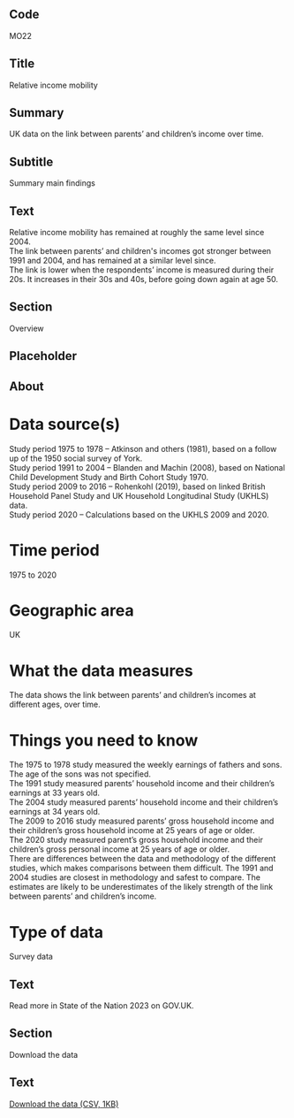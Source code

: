 ## Code
MO22

## Title
Relative income mobility

## Summary
UK data on the link between parents’ and children’s income over time.

## Subtitle
Summary main findings

## Text
Relative income mobility has remained at roughly the same level since 2004.
<br>
The link between parents’ and children's incomes got stronger between 1991 and 2004, and has remained at a similar level since.
<br>
The link is lower when the respondents’ income is measured during their 20s. It increases in their 30s and 40s, before going down again at age 50.

## Section
Overview

## Placeholder

## About
# Data source(s)
Study period 1975 to 1978 – Atkinson and others (1981), based on a follow up of the 1950 social survey of York.
<br>
Study period 1991 to 2004 – Blanden and Machin (2008), based on National Child Development Study and Birth Cohort Study 1970.
<br>
Study period 2009 to 2016 – Rohenkohl (2019), based on linked British Household Panel Study and UK Household Longitudinal Study (UKHLS) data.
<br>
Study period 2020 – Calculations based on the UKHLS 2009 and 2020.

# Time period
1975 to 2020

# Geographic area
UK

# What the data measures
The data shows the link between parents’ and children’s incomes at different ages, over time.

# Things you need to know
The 1975 to 1978 study measured the weekly earnings of fathers and sons. The age of the sons was not specified.<br>
The 1991 study measured parents’ household income and their children’s earnings at 33 years old.<br>
The 2004 study measured parents’ household income and their children’s earnings at 34 years old.<br>
The 2009 to 2016 study measured parents’ gross household income and their children’s gross household income at 25 years of age or older.<br>
The 2020 study measured parent’s gross household income and their children’s gross personal income at 25 years of age or older.<br>
There are differences between the data and methodology of the different studies, which makes comparisons between them difficult. The 1991 and 2004 studies are closest in methodology and safest to compare. The estimates are likely to be underestimates of the likely strength of the link between parents’ and children’s income.

# Type of data
Survey data

## Text
Read more in State of the Nation 2023 on GOV.UK.

## Section
Download the data

## Text
<p class="govuk-body">
    <a href="#" class="govuk-link">Download the data (CSV, 1KB)</a>
</p>
